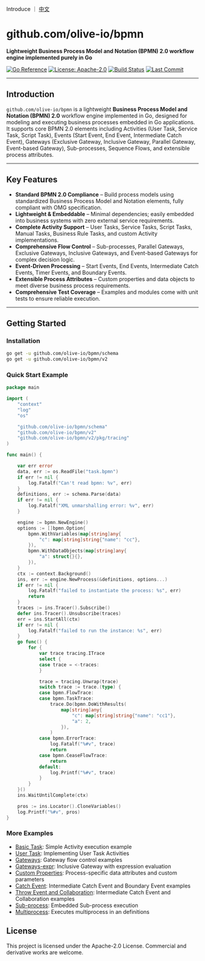 Introduce ｜ [中文](https://github.com/olive-io/bpmn/tree/main/README_ZH.md)
# github.com/olive-io/bpmn

**Lightweight Business Process Model and Notation (BPMN) 2.0 workflow engine implemented purely in Go**

[![Go Reference](https://pkg.go.dev/badge/github.com/olive-io/bpmn.svg)](https://pkg.go.dev/github.com/olive-io/bpmn)
[![License: Apache-2.0](https://img.shields.io/badge/license-Apache-blue.svg)](LICENSE.md)
[![Build Status](https://github.com/olive-io/bpmn/actions/workflows/main.yml/badge.svg?branch=main)](https://github.com/olive-io/bpmn/actions/workflows/main.yml?query=branch%3Amain)
[![Last Commit](https://img.shields.io/github/last-commit/olive-io/bpmn)](https://github.com/olive-io/bpmn/commits/main)

---

## Introduction

`github.com/olive-io/bpmn` is a lightweight **Business Process Model and Notation (BPMN) 2.0** workflow engine implemented in Go, designed for modeling and executing business processes embedded in Go applications.  
It supports core BPMN 2.0 elements including Activities (User Task, Service Task, Script Task), Events (Start Event, End Event, Intermediate Catch Event), Gateways (Exclusive Gateway, Inclusive Gateway, Parallel Gateway, Event-based Gateway), Sub-processes, Sequence Flows, and extensible process attributes.

---

## Key Features

- **Standard BPMN 2.0 Compliance** – Build process models using standardized Business Process Model and Notation elements, fully compliant with OMG specification.
- **Lightweight & Embeddable** – Minimal dependencies; easily embedded into business systems with zero external service requirements.
- **Complete Activity Support** – User Tasks, Service Tasks, Script Tasks, Manual Tasks, Business Rule Tasks, and custom Activity implementations.
- **Comprehensive Flow Control** – Sub-processes, Parallel Gateways, Exclusive Gateways, Inclusive Gateways, and Event-based Gateways for complex decision logic.
- **Event-Driven Processing** – Start Events, End Events, Intermediate Catch Events, Timer Events, and Boundary Events.
- **Extensible Process Attributes** – Custom properties and data objects to meet diverse business process requirements.
- **Comprehensive Test Coverage** – Examples and modules come with unit tests to ensure reliable execution.

---

## Getting Started

### Installation

```bash
go get -u github.com/olive-io/bpmn/schema
go get -u github.com/olive-io/bpmn/v2
```

### Quick Start Example
```go
package main

import (
	"context"
	"log"
	"os"

	"github.com/olive-io/bpmn/schema"
	"github.com/olive-io/bpmn/v2"
	"github.com/olive-io/bpmn/v2/pkg/tracing"
)

func main() {

	var err error
	data, err := os.ReadFile("task.bpmn")
	if err != nil {
		log.Fatalf("Can't read bpmn: %v", err)
	}
	definitions, err := schema.Parse(data)
	if err != nil {
		log.Fatalf("XML unmarshalling error: %v", err)
	}

	engine := bpmn.NewEngine()
	options := []bpmn.Option{
		bpmn.WithVariables(map[string]any{
			"c": map[string]string{"name": "cc"},
		}),
		bpmn.WithDataObjects(map[string]any{
			"a": struct{}{},
		}),
	}
	ctx := context.Background()
	ins, err := engine.NewProcess(&definitions, options...)
	if err != nil {
		log.Fatalf("failed to instantiate the process: %s", err)
		return
	}
	traces := ins.Tracer().Subscribe()
	defer ins.Tracer().Unsubscribe(traces)
	err = ins.StartAll(ctx)
	if err != nil {
		log.Fatalf("failed to run the instance: %s", err)
	}
	go func() {
		for {
			var trace tracing.ITrace
			select {
			case trace = <-traces:
			}

			trace = tracing.Unwrap(trace)
			switch trace := trace.(type) {
			case bpmn.FlowTrace:
			case bpmn.TaskTrace:
				trace.Do(bpmn.DoWithResults(
					map[string]any{
						"c": map[string]string{"name": "cc1"},
						"a": 2,
					}),
				)
			case bpmn.ErrorTrace:
				log.Fatalf("%#v", trace)
				return
			case bpmn.CeaseFlowTrace:
				return
			default:
				log.Printf("%#v", trace)
			}
		}
	}()
	ins.WaitUntilComplete(ctx)

	pros := ins.Locator().CloneVariables()
	log.Printf("%#v", pros)
}

```

### More Examples
- [Basic Task](https://github.com/olive-io/bpmn/tree/main/examples/basic): Simple Activity execution example
- [User Task](https://github.com/olive-io/bpmn/tree/main/examples/user_task): Implementing User Task Activities
- [Gateways](https://github.com/olive-io/bpmn/tree/main/examples/gateway): Gateway flow control examples
- [Gateways-expr](https://github.com/olive-io/bpmn/tree/main/examples/gateway_expr): Inclusive Gateway with expression evaluation
- [Custom Properties](https://github.com/olive-io/bpmn/tree/main/examples/properties): Process-specific data attributes and custom parameters
- [Catch Event](https://github.com/olive-io/bpmn/tree/main/examples/catch_event): Intermediate Catch Event and Boundary Event examples
- [Throw Event and Collaboration](https://github.com/olive-io/bpmn/tree/main/examples/collaboration): Intermediate Catch Event and Collaboration examples
- [Sub-process](https://github.com/olive-io/bpmn/tree/main/examples/subprocess): Embedded Sub-process execution
- [Multiprocess](https://github.com/olive-io/bpmn/tree/main/examples/multiprocess): Executes multiprocess in an definitions

## License

This project is licensed under the Apache-2.0 License. Commercial and derivative works are welcome.